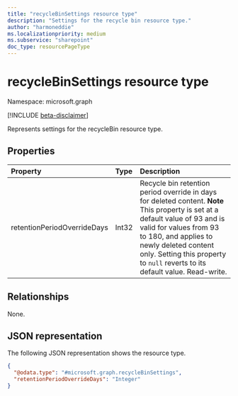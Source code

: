 ```yaml
---
title: "recycleBinSettings resource type"
description: "Settings for the recycle bin resource type."
author: "harmoneddie"
ms.localizationpriority: medium
ms.subservice: "sharepoint"
doc_type: resourcePageType
---
```


# recycleBinSettings resource type

Namespace: microsoft.graph

[!INCLUDE [beta-disclaimer](../../includes/beta-disclaimer.md)]

Represents settings for the recycleBin resource type.

## Properties
|Property|Type|Description|
|:---|:---|:---|
|retentionPeriodOverrideDays|Int32|Recycle bin retention period override in days for deleted content. **Note** This property is set at a default value of 93 and is valid for values from 93 to 180, and applies to newly deleted content only. Setting this property to `null` reverts to its default value. Read-write.|

## Relationships
None.

## JSON representation
The following JSON representation shows the resource type.
<!-- {
  "blockType": "resource",
  "@odata.type": "microsoft.graph.recycleBinSettings"
}
-->
``` json
{
  "@odata.type": "#microsoft.graph.recycleBinSettings",
  "retentionPeriodOverrideDays": "Integer"
}
```